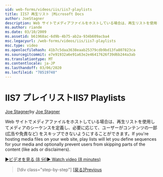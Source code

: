 ```yaml
---
uid: web-forms/videos/iis/iis7-playlists
title: IIS7 再生リスト |Microsoft Docs
author: JoeStagner
description: Web サイトでメディアファイルをホストしている場合は、再生リストを使用してメディアのシーケンスを定義し、必要に応じてユーザーが t の一部をスキップできないようにすることができます...
ms.author: riande
ms.date: 03/10/2009
ms.assetid: b61968ac-6d9b-4b75-ab2a-934b609acba4
msc.legacyurl: /web-forms/videos/iis/iis7-playlists
msc.type: video
ms.openlocfilehash: 41b7c5daa3638eaab25379cdb9bd13fa807823ca
ms.sourcegitcommit: e7e91932a6e91a63e2e46417626f39d6b244a3ab
ms.translationtype: MT
ms.contentlocale: ja-JP
ms.lasthandoff: 03/06/2020
ms.locfileid: "78519748"
---
```

# <a name="iis7-playlists"></a><span data-ttu-id="f59f8-103">IIS7 プレイリスト</span><span class="sxs-lookup"><span data-stu-id="f59f8-103">IIS7 Playlists</span></span>

<span data-ttu-id="f59f8-104">[Joe Stagner](https://github.com/JoeStagner)</span><span class="sxs-lookup"><span data-stu-id="f59f8-104">by [Joe Stagner](https://github.com/JoeStagner)</span></span>

<span data-ttu-id="f59f8-105">Web サイトでメディアファイルをホストしている場合は、再生リストを使用してメディアのシーケンスを定義し、必要に応じて、ユーザーがコンテンツの一部 (広告や免責など) をスキップできないようにすることができます。</span><span class="sxs-lookup"><span data-stu-id="f59f8-105">If you're hosting media files on your web site, play lists will let you define sequences for your media and optionally prevent users from skipping parts of the content (like ads or disclaimers).</span></span>

[<span data-ttu-id="f59f8-106">&#9654;ビデオを見る (8 分)</span><span class="sxs-lookup"><span data-stu-id="f59f8-106">&#9654; Watch video (8 minutes)</span></span>](https://channel9.msdn.com/Blogs/ASP-NET-Site-Videos/iis7-playlists)

> [!div class="step-by-step"]
> <span data-ttu-id="f59f8-107">[[戻る]](bit-rate-throttling.md)</span><span class="sxs-lookup"><span data-stu-id="f59f8-107">[Previous](bit-rate-throttling.md)</span></span>
